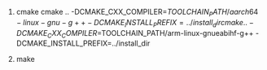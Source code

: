 1. cmake
cmake .. -DCMAKE_CXX_COMPILER=$TOOLCHAIN_PATH/aarch64-linux-gnu-g++ -DCMAKE_INSTALL_PREFIX=../install_dir
cmake .. -DCMAKE_CXX_COMPILER=$TOOLCHAIN_PATH/arm-linux-gnueabihf-g++ -DCMAKE_INSTALL_PREFIX=../install_dir

2. make
